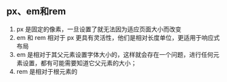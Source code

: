 ##  px、em和rem

1.	px 是固定的像素，一旦设置了就无法因为适应页面大小而改变
2.	em 和 rem 相对于 px 更具有灵活性，他们是相对长度单位，更适用于响应式布局
3.	em 是相对于其父元素设置字体大小的，这样就会存在一个问题，进行任何元素设置，都有可能需要知道它父元素的大小；
4.	rem 是相对于根元素的